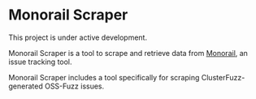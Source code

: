 # Monorail Scraper

This project is under active development.

Monorail Scraper is a tool to scrape and retrieve data from 
[Monorail](https://bugs.chromium.org/p/monorail/adminIntro), an 
issue tracking tool.

Monorail Scraper includes a tool specifically for scraping 
ClusterFuzz-generated OSS-Fuzz issues.
